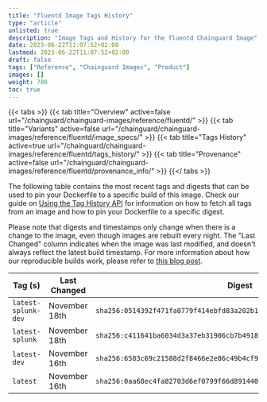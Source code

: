 ```yaml
---
title: "fluentd Image Tags History"
type: "article"
unlisted: true
description: "Image Tags and History for the fluentd Chainguard Image"
date: 2023-06-22T11:07:52+02:00
lastmod: 2023-06-22T11:07:52+02:00
draft: false
tags: ["Reference", "Chainguard Images", "Product"]
images: []
weight: 700
toc: true
---
```


{{< tabs >}}
{{< tab title="Overview" active=false url="/chainguard/chainguard-images/reference/fluentd/" >}}
{{< tab title="Variants" active=false url="/chainguard/chainguard-images/reference/fluentd/image_specs/" >}}
{{< tab title="Tags History" active=true url="/chainguard/chainguard-images/reference/fluentd/tags_history/" >}}
{{< tab title="Provenance" active=false url="/chainguard/chainguard-images/reference/fluentd/provenance_info/" >}}
{{</ tabs >}}

The following table contains the most recent tags and digests that can be used to pin your Dockerfile to a specific build of this image. Check our guide on [Using the Tag History API](/chainguard/chainguard-images/using-the-tag-history-api/) for information on how to fetch all tags from an image and how to pin your Dockerfile to a specific digest.

Please note that digests and timestamps only change when there is a change to the image, even though images are rebuilt every night. The "Last Changed" column indicates when the image was last modified, and doesn't always reflect the latest build timestamp. For more information about how our reproducible builds work, please refer to [this blog post](https://www.chainguard.dev/unchained/reproducing-chainguards-reproducible-image-builds).

| Tag (s)              | Last Changed  | Digest                                                                    |
|----------------------|---------------|---------------------------------------------------------------------------|
|  `latest-splunk-dev` | November 18th | `sha256:0514392f471fa0779f414ebfd83a202b1cc8fcaffc5d1c9785d224bbc120c3f3` |
|  `latest-splunk`     | November 18th | `sha256:c411641ba6034d3a37eb31906cb7b49182cea5eac46fa7909bd8cd4888129c5a` |
|  `latest-dev`        | November 16th | `sha256:6583c69c21588d2f8466e2e86c49b4cf9f6b08424b2f86d19dc7e51bab760de2` |
|  `latest`            | November 16th | `sha256:0aa68ec4fa82703d6ef0799f66d891440097e0b1a39abad8d7b7792ecec10857` |

